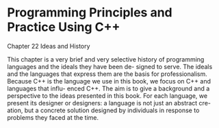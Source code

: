 # Programming Principles and Practice Using C++
Chapter 22 Ideas and History

This chapter is a very brief and very selective history of programming languages and the ideals they have been de- signed to serve. The ideals and the languages that express them are the basis for professionalism. Because C++ is the language we use in this book, we focus on C++ and languages that influ- enced C++. The aim is to give a background and a perspective to the ideas presented in this book. For each language, we present its designer or designers: a language is not just an abstract cre- ation, but a concrete solution designed by individuals in response to problems they faced at the time.

